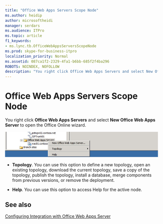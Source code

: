 ```yaml
---
title: "Office Web Apps Servers Scope Node"
ms.author: heidip
author: microsoftheidi
manager: serdars
ms.audience: ITPro
ms.topic: article
f1_keywords:
- ms.lync.tb.OfficeWebAppsServersScopeNode
ms.prod: skype-for-business-itpro
localization_priority: Normal
ms.assetid: 087ca1f2-2329-4fa1-b6bb-685f2f4ba296
ROBOTS: NOINDEX, NOFOLLOW
description: "You right click Office Web Apps Servers and select New Office Web Apps Server to open the Office Online wizard."
---
```


# Office Web Apps Servers Scope Node

You right click **Office Web Apps Servers** and select **New Office Web Apps Server** to open the Office Online wizard.

![OfficeWebApps Servers Scope Node](../../../media/OfficeWebApps_Servers_Scope_Node.jpg)

- **Topology**. You can use this option to define a new topology, open an existing topology, download the current topology, save a copy of the topology, publish the topology, install a database, merge components from previous versions, or remove the deployment.

- **Help**. You can use this option to access Help for the active node.

## See also

[Configuring Integration with Office Web Apps Server](https://technet.microsoft.com/library/3370ab55-9949-4f32-b88b-5cffed6aaad8.aspx)